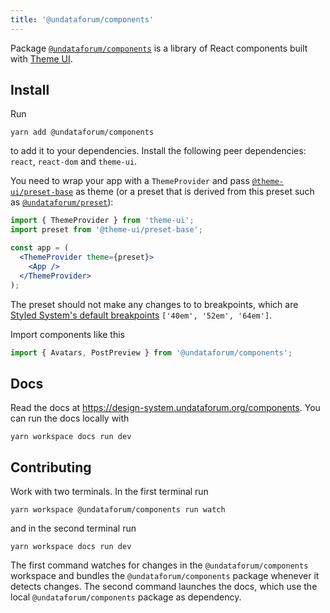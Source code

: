 ```yaml
---
title: '@undataforum/components'
---
```


Package
[`@undataforum/components`](https://github.com/UNDataForum/design-system/tree/master/packages/components)
is a library of React components built with [Theme UI](https://theme-ui.com).

## Install

Run

    yarn add @undataforum/components

to add it to your dependencies. Install the following peer dependencies:
`react`, `react-dom` and `theme-ui`.

You need to wrap your app with a `ThemeProvider` and pass
[`@theme-ui/preset-base`](https://github.com/system-ui/theme-ui/tree/master/packages/preset-base)
as theme (or a preset that is derived from this preset such as
[`@undataforum/preset`](/preset)):

```jsx
import { ThemeProvider } from 'theme-ui';
import preset from '@theme-ui/preset-base';

const app = (
  <ThemeProvider theme={preset}>
    <App />
  </ThemeProvider>
);
```

The preset should not make any changes to to breakpoints, which are
[Styled System's default breakpoints](https://styled-system.com/api/#defaults)
`['40em', '52em', '64em']`.

Import components like this

```jsx
import { Avatars, PostPreview } from '@undataforum/components';
```

## Docs

Read the docs at https://design-system.undataforum.org/components. You can run
the docs locally with

    yarn workspace docs run dev

## Contributing

Work with two terminals. In the first terminal run

    yarn workspace @undataforum/components run watch

and in the second terminal run

    yarn workspace docs run dev

The first command watches for changes in the `@undataforum/components` workspace
and bundles the `@undataforum/components` package whenever it detects changes.
The second command launches the docs, which use the local
`@undataforum/components` package as dependency.
